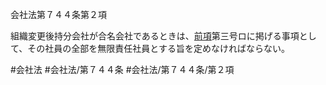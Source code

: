 会社法第７４４条第２項

組織変更後持分会社が合名会社であるときは、[前項](会社法＿＿＿＿第７４４条第１項)第三号ロに掲げる事項として、その社員の全部を無限責任社員とする旨を定めなければならない。

#会社法
#会社法/第７４４条
#会社法/第７４４条/第２項
